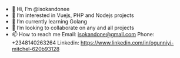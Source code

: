 - 👋 Hi, I’m @isokandonee
- 👀 I’m interested in  Vuejs, PHP and Nodejs projects
- 🌱 I’m currently learning Golang
- 💞️ I’m looking to collaborate on any and all projects
- 📫 How to reach me Email: isokandone@gmail.com Phone: +2348140263264 Linkedin: https://www.linkedin.com/in/ogunniyi-mitchel-620b93128

<!---
isokandonee/isokandonee is a ✨ special ✨ repository because its `README.md` (this file) appears on your GitHub profile.
You can click the Preview link to take a look at your changes.
--->

